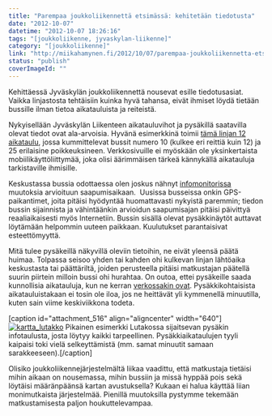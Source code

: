 ```yaml
---
title: "Parempaa joukkoliikennettä etsimässä: kehitetään tiedotusta"
date: "2012-10-07"
datetime: "2012-10-07 18:26:16"
tags: "[joukkoliikenne, jyvaskylan-liikenne]"
category: "[joukkoliikenne]"
link: "http://miikahamynen.fi/2012/10/07/parempaa-joukkoliikennetta-etsimassa-kehitetaan-tiedotusta/"
status: "publish"
coverImageId: ""
---
```


Kehittäessä Jyväskylän joukkoliikennettä nousevat esille tiedotusasiat. Vaikka linjastosta tehtäisiin kuinka hyvä tahansa, eivät ihmiset löydä tietään bussille ilman tietoa aikatauluista ja reiteistä.

Nykyisellään Jyväskylän Liikenteen aikatauluvihot ja pysäkillä saatavilla olevat tiedot ovat ala-arvoisia. Hyvänä esimerkkinä toimii [tämä linjan 12 aikataulu](http://www.jyvaskylanliikenne.fi/aikataulut/paikallisliikenne/15574-12-keskusta-kangaslampi-talvi-2012-2013), jossa kummittelevat bussit numero 10 (kulkee eri reittiä kuin 12) ja 25 erilaisine poikkeuksineen. Verkkosivuille ei myöskään ole yksinkertaista mobiilikäyttöliittymää, joka olisi äärimmäisen tärkeä kännykällä aikatauluja tarkistaville ihmisille.

Keskustassa bussia odottaessa olen joskus nähnyt [infomonitorissa](http://info.jyvaskylanliikenne.fi/index.php?ua=monitor&v=monitor&lcn=Keskusta%2320945.10457%7CJyv%E4skyl%E4%20Keskusta%201%3AKeskusta%2320945.10621%7CJyv%E4skyl%E4%20Keskusta%205%3AKeskusta%2320945.10346%7CJyv%E4skyl%E4%20Keskusta%204%3AKeskusta%2320945.10456%7CJyv%E4skyl%E4%20Keskusta%206%3AKeskusta%2320945.10509%7CJyv%E4skyl%E4%20Keskusta%203%3AKeskusta%2320945.11001%7CJyv%E4skyl%E4%20Keskusta%202%3AKeskusta%2320945.10347%7CJyv%E4skyl%E4%20Keskusta%207) muutoksia arvioituun saapumisaikaan.  Uusissa busseissa onkin GPS-paikantimet, joita pitäisi hyödyntää huomattavasti nykyistä paremmin; tiedon bussin sijainnista ja vähintäänkin arvioidun saapumisajan pitäisi päivittyä reaaliaikaisesti myös Internetiin. Bussin sisällä olevat pysäkkinäytöt auttavat löytämään helpommin uuteen paikkaan. Kuulutukset parantaisivat esteettömyyttä.

Mitä tulee pysäkeillä näkyvillä oleviin tietoihin, ne eivät yleensä päätä huimaa. Tolpassa seisoo yhden tai kahden ohi kulkevan linjan lähtöaika keskustasta tai päättäriltä, joiden perusteella pitäisi matkustajan päätellä suurin piirtein milloin bussi ohi hurahtaa. On outoa, ettei pysäkeille saada kunnollisia aikatauluja, kun ne kerran [verkossakin ovat](http://www.jyvaskylanliikenne.fi/aikataulut/paikallisliikenne/pysakkiaikataulut/). Pysäkkikohtaisista aikatauluistakaan ei tosin ole iloa, jos ne heittävät yli kymmenellä minuutilla, kuten sain viime keskiviikkona todeta.

\[caption id="attachment\_516" align="aligncenter" width="640"\][![](http://miikahamynen.fi/wp-content/uploads/2012/10/kartta_lutakko-800x565.png "kartta_lutakko")](http://miikahamynen.fi/wp-content/uploads/2012/10/kartta_lutakko.png) Pikainen esimerkki Lutakossa sijaitsevan pysäkin infotaulusta, josta löytyy kaikki tarpeellinen. Pysäkkiaikataulujen tyyli kaipaisi toki vielä selkeyttämistä (mm. samat minuutit samaan sarakkeeseen).\[/caption\]

Olisiko joukkoliikennejärjestelmältä liikaa vaadittu, että matkustaja tietäisi mihin aikaan on nousemassa, mihin bussiin ja missä hyppää pois sekä löytäisi määränpäänsä kartan avustuksella? Kukaan ei halua käyttää liian monimutkaista järjestelmää. Pienillä muutoksilla pystymme tekemään matkustamisesta paljon houkuttelevampaa.
